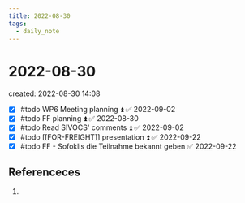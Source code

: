 ```yaml
---
title: 2022-08-30
tags:
  - daily_note
---
```


# 2022-08-30
created: 2022-08-30 14:08

- [x] #todo WP6 Meeting planning ⏫ ✅ 2022-09-02
- [x] #todo FF planning ⏫ ✅ 2022-08-30
- [x] #todo Read SIVOCS' comments ⏫ ✅ 2022-09-02
- [x] #todo [[FOR-FREIGHT]] presentation ⏫ ✅ 2022-09-22
- [x] #todo FF - Sofoklis die Teilnahme bekannt geben ✅ 2022-09-22

## Referenceces
1. 